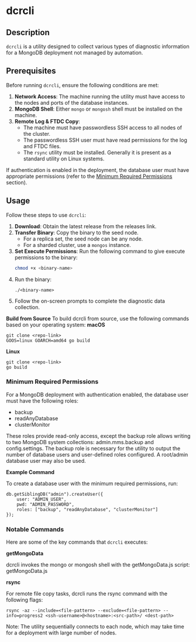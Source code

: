 # dcrcli

## Description

`dcrcli` is a utility designed to collect various types of diagnostic information for a MongoDB deployment not managed by automation.

## Prerequisites

Before running `dcrcli`, ensure the following conditions are met:

1. **Network Access**: The machine running the utility must have access to the nodes and ports of the database instances.
2. **MongoDB Shell**: Either `mongo` or `mongosh` shell must be installed on the machine.
3. **Remote Log & FTDC Copy**:
   - The machine must have passwordless SSH access to all nodes of the cluster.
   - The passwordless SSH user must have read permissions for the log and FTDC files.
   - The `rsync` utility must be installed. Generally it is present as a standard utility on Linux systems.

If authentication is enabled in the deployment, the database user must have appropriate permissions (refer to the [Minimum Required Permissions](#minimum-required-permissions) section).

## Usage

Follow these steps to use `dcrcli`:

1. **Download**: Obtain the latest release from the releases link.
2. **Transfer Binary**: Copy the binary to the seed node.
   - For a replica set, the seed node can be any node.
   - For a sharded cluster, use a `mongos` instance.
3. **Set Execute Permissions**: Run the following command to give execute permissions to the binary:
   ```bash
   chmod +x <binary-name>
   ```
4. Run the binary:
   ```
   ./<binary-name>
   ```
5. Follow the on-screen prompts to complete the diagnostic data collection.

**Build from Source**
To build dcrcli from source, use the following commands based on your operating system: 
**macOS**
```
git clone <repo-link>
GOOS=linux GOARCH=amd64 go build
```

**Linux** 
```
git clone <repo-link>
go build
```

### Minimum Required Permissions

For a MongoDB deployment with authentication enabled, the database user must have the following roles:
 - backup
 - readAnyDatabase
 - clusterMonitor

These roles provide read-only access, except the backup role allows writing to two MongoDB system collections: admin.mms.backup and config.settings. The backup role is necessary for the utility to output the number of database users and user-defined roles configured.
A root/admin database user may also be used.

**Example Command**

To create a database user with the minimum required permissions, run:
```
db.getSiblingDB("admin").createUser({
    user: "ADMIN_USER",
    pwd: "ADMIN_PASSWORD",
    roles: ["backup", "readAnyDatabase", "clusterMonitor"]
});

```

### Notable Commands

Here are some of the key commands that `dcrcli` executes:

**getMongoData**

dcrcli invokes the mongo or mongosh shell with the getMongoData.js script:
getMongoData.js

**rsync**

For remote file copy tasks, dcrcli runs the rsync command with the following flags:
```
rsync -az --include=<file-pattern> --exclude=<file-pattern> --info=progress2 <ssh-username>@<hostname>:<src-path>/ <dest-path>
```

Note: The utility sequentially connects to each node, which may take time for a deployment with large number of nodes.

